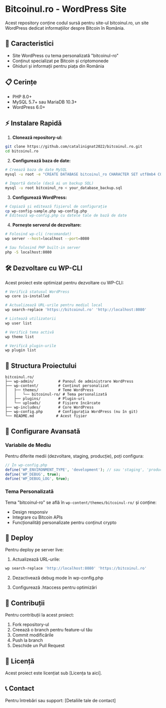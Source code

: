 # Bitcoinul.ro - WordPress Site

Acest repository conține codul sursă pentru site-ul bitcoinul.ro, un site WordPress dedicat informațiilor despre Bitcoin în România.

## 🚀 Caracteristici

- Site WordPress cu tema personalizată "bitcoinul-ro"
- Conținut specializat pe Bitcoin și criptomonede
- Ghiduri și informații pentru piața din România

## 📋 Cerințe

- PHP 8.0+
- MySQL 5.7+ sau MariaDB 10.3+
- WordPress 6.0+

## ⚡ Instalare Rapidă

1. **Clonează repository-ul:**
```bash
git clone https://github.com/catalinignat2022/bitcoinul.ro.git
cd bitcoinul.ro
```

2. **Configurează baza de date:**
```bash
# Creează baza de date MySQL
mysql -u root -e "CREATE DATABASE bitcoinul_ro CHARACTER SET utf8mb4 COLLATE utf8mb4_unicode_520_ci;"

# Importă datele (dacă ai un backup SQL)
mysql -u root bitcoinul_ro < your_database_backup.sql
```

3. **Configurează WordPress:**
```bash
# Copiază și editează fișierul de configurație
cp wp-config-sample.php wp-config.php
# Editează wp-config.php cu datele tale de bază de date
```

4. **Pornește serverul de dezvoltare:**
```bash
# Folosind wp-cli (recomandat)
wp server --host=localhost --port=8080

# Sau folosind PHP built-in server
php -S localhost:8080
```

## 🛠️ Dezvoltare cu WP-CLI

Acest proiect este optimizat pentru dezvoltare cu WP-CLI:

```bash
# Verifică statusul WordPress
wp core is-installed

# Actualizează URL-urile pentru mediul local
wp search-replace 'https://bitcoinul.ro' 'http://localhost:8080'

# Listează utilizatorii
wp user list

# Verifică tema activă
wp theme list

# Verifică plugin-urile
wp plugin list
```

## 📁 Structura Proiectului

```
bitcoinul.ro/
├── wp-admin/           # Panoul de administrare WordPress
├── wp-content/         # Conținut personalizat
│   ├── themes/         # Teme WordPress
│   │   └── bitcoinul-ro/ # Tema personalizată
│   ├── plugins/        # Plugin-uri
│   └── uploads/        # Fișiere încărcate
├── wp-includes/        # Core WordPress
├── wp-config.php       # Configurația WordPress (nu în git)
└── README.md          # Acest fișier
```

## 🔧 Configurare Avansată

### Variabile de Mediu

Pentru diferite medii (dezvoltare, staging, producție), poți configura:

```php
// În wp-config.php
define('WP_ENVIRONMENT_TYPE', 'development'); // sau 'staging', 'production'
define('WP_DEBUG', true);
define('WP_DEBUG_LOG', true);
```

### Tema Personalizată

Tema "bitcoinul-ro" se află în `wp-content/themes/bitcoinul-ro/` și conține:
- Design responsiv
- Integrare cu Bitcoin APIs
- Funcționalități personalizate pentru conținut crypto

## 🚀 Deploy

Pentru deploy pe server live:

1. Actualizează URL-urile:
```bash
wp search-replace 'http://localhost:8080' 'https://bitcoinul.ro'
```

2. Dezactivează debug mode în wp-config.php

3. Configurează .htaccess pentru optimizări

## 📝 Contribuții

Pentru contribuții la acest proiect:

1. Fork repository-ul
2. Creează o branch pentru feature-ul tău
3. Commit modificările
4. Push la branch
5. Deschide un Pull Request

## 📄 Licență

Acest proiect este licențiat sub [Licența ta aici].

## 📞 Contact

Pentru întrebări sau support: [Detaliile tale de contact]